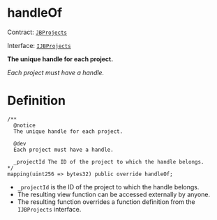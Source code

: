 # handleOf

Contract: [`JBProjects`](../)

Interface: [`IJBProjects`](../../../interfaces/ijbprojects.md)

**The unique handle for each project.**

_Each project must have a handle._

# Definition

```solidity
/** 
  @notice 
  The unique handle for each project.

  @dev
  Each project must have a handle.

  _projectId The ID of the project to which the handle belongs.
*/
mapping(uint256 => bytes32) public override handleOf;
```

* `_projectId` is the ID of the project to which the handle belongs.
* The resulting view function can be accessed externally by anyone.
* The resulting function overrides a function definition from the `IJBProjects` interface.
